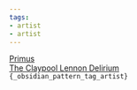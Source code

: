 ```yaml
---
tags:
- artist
- artist
---
```

   
[Primus](/not_created.md)   
[The Claypool Lennon Delirium](../Groups/The%20Claypool%20Lennon%20Delirium.md)   
`{_obsidian_pattern_tag_artist}`